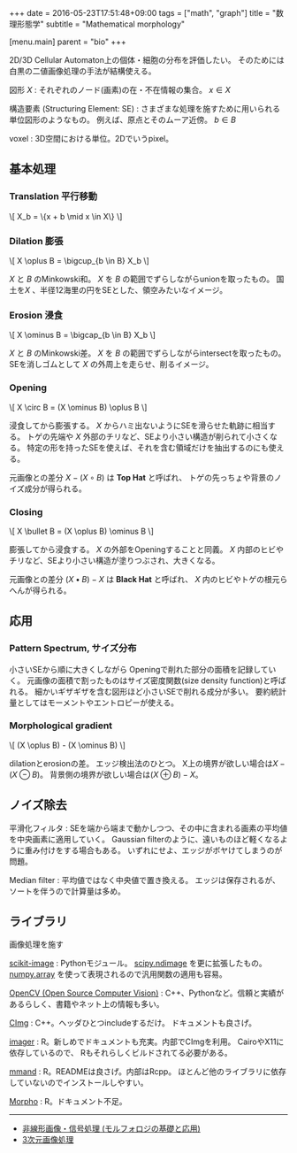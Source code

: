 +++
date = 2016-05-23T17:51:48+09:00
tags = ["math", "graph"]
title = "数理形態学"
subtitle = "Mathematical morphology"

[menu.main]
  parent = "bio"
+++

2D/3D Cellular Automaton上の個体・細胞の分布を評価したい。
そのためには白黒の二値画像処理の手法が結構使える。

図形 *X*
: それぞれのノード(画素)の在・不在情報の集合。
  $x \in X$

構造要素 (Structuring Element: SE)
: さまざまな処理を施すために用いられる単位図形のようなもの。
  例えば、原点とそのムーア近傍。
  $b \in B$

voxel
: 3D空間における単位。2Dでいうpixel。

## 基本処理

### Translation 平行移動

<div>\[
X_b = \{x + b \mid x \in X\}
\]</div>

### Dilation 膨張

<div>\[
X \oplus B = \bigcup_{b \in B} X_b
\]</div>

*X* と *B* のMinkowski和。
*X* を *B* の範囲でずらしながらunionを取ったもの。
国土を*X* 、半径12海里の円をSEとした、領空みたいなイメージ。

### Erosion 浸食

<div>\[
X \ominus B = \bigcap_{b \in B} X_b
\]</div>

*X* と *B* のMinkowski差。
*X* を *B* の範囲でずらしながらintersectを取ったもの。
SEを消しゴムとして *X* の外周上を走らせ、削るイメージ。

### Opening

<div>\[
X \circ B = (X \ominus B) \oplus B
\]</div>

浸食してから膨張する。
*X* からハミ出ないようにSEを滑らせた軌跡に相当する。
トゲの先端や *X* 外部のチリなど、SEより小さい構造が削られて小さくなる。
特定の形を持ったSEを使えば、それを含む領域だけを抽出するのにも使える。

元画像との差分 $X - (X \circ B)$ は **Top Hat** と呼ばれ、
トゲの先っちょや背景のノイズ成分が得られる。

### Closing

<div>\[
X \bullet B = (X \oplus B) \ominus B
\]</div>

膨張してから浸食する。
*X* の外部をOpeningすることと同義。
*X* 内部のヒビやチリなど、SEより小さい構造が塗りつぶされ、大きくなる。

元画像との差分 $(X \bullet B) - X$ は **Black Hat** と呼ばれ、
*X* 内のヒビやトゲの根元らへんが得られる。

## 応用

### Pattern Spectrum, サイズ分布

小さいSEから順に大きくしながら
Openingで削れた部分の面積を記録していく。
元画像の面積で割ったものはサイズ密度関数(size density function)と呼ばれる。
細かいギザギザを含む図形ほど小さいSEで削れる成分が多い。
要約統計量としてはモーメントやエントロピーが使える。

### Morphological gradient

<div>\[
(X \oplus B) - (X \ominus B)
\]</div>

dilationとerosionの差。
エッジ検出法のひとつ。
X上の境界が欲しい場合は$X - (X \ominus B)$。
背景側の境界が欲しい場合は$(X \oplus B) - X$。


## ノイズ除去

平滑化フィルタ
: SEを端から端まで動かしつつ、その中に含まれる画素の平均値を中央画素に適用していく。
  Gaussian filterのように、遠いものほど軽くなるように重み付けをする場合もある。
  いずれにせよ、エッジがボヤけてしまうのが問題。

Median filter
: 平均値ではなく中央値で置き換える。
  エッジは保存されるが、ソートを伴うので計算量は多め。


## ライブラリ

画像処理を施す

[scikit-image](http://scikit-image.org/)
: Pythonモジュール。
  [scipy.ndimage](http://docs.scipy.org/doc/scipy/reference/tutorial/ndimage.html)
  を更に拡張したもの。
  [numpy.array](http://docs.scipy.org/doc/numpy/reference/generated/numpy.array.html)
  を使って表現されるので汎用関数の適用も容易。

[OpenCV (Open Source Computer Vision)](http://opencv.org/)
: C++、Pythonなど。信頼と実績があるらしく、書籍やネット上の情報も多い。

[CImg](http://cimg.eu/)
: C++。ヘッダひとつincludeするだけ。
  ドキュメントも良さげ。

[imager](http://dahtah.github.io/imager/)
: R。新しめでドキュメントも充実。内部でCImgを利用。
  CairoやX11に依存しているので、
  Rもそれらしくビルドされてる必要がある。

[mmand](https://github.com/jonclayden/mmand)
: R。READMEは良さげ。内部はRcpp。
  ほとんど他のライブラリに依存していないのでインストールしやすい。

[Morpho](https://github.com/zarquon42b/Morpho)
: R。ドキュメント不足。

----

- [非線形画像・信号処理 (モルフォロジの基礎と応用)](https://www.amazon.co.jp/dp/4621082949?&linkCode=ll1&tag=heavywatal-22&linkId=8d2ef0480c9752ec4c45ea04893e0fa2)
- [3次元画像処理](https://www.amazon.co.jp/dp/4862460844?&linkCode=ll1&tag=heavywatal-22&linkId=c4f0058e3e42e8d1ba850b1c9276e02d)
